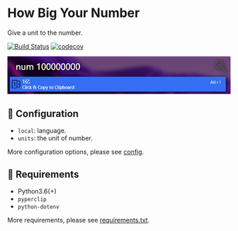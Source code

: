 # How Big Your Number

Give a unit to the number.

[![Build Status](https://travis-ci.com/Zeroto521/Flow.Launcher.Plugin.HowBigYourNumber.svg?branch=master)](https://travis-ci.com/Zeroto521/Flow.Launcher.Plugin.HowBigYourNumber) [![codecov](https://codecov.io/gh/Zeroto521/Flow.Launcher.Plugin.HowBigYourNumber/branch/master/graph/badge.svg)](https://codecov.io/gh/Zeroto521/Flow.Launcher.Plugin.HowBigYourNumber)

![screenshot](assets/example.png)

## :wrench: Configuration

- `local`: language.
- `units`: the unit of number.

More configuration options, please see [config](.env).

## :pushpin: Requirements

- Python3.6(+)
- `pyperclip`
- `python-dotenv`

More requirements, please see [requirements.txt](requirements.txt).
